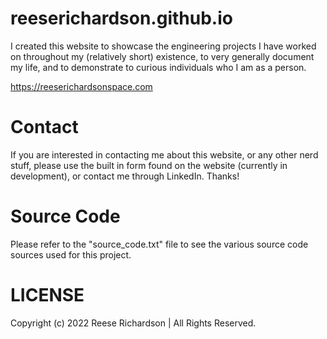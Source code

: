 # reeserichardson.github.io
I created this website to showcase the engineering projects I have worked on throughout my (relatively short) existence, to very generally document my life, and to demonstrate to curious individuals who I am as a person.

https://reeserichardsonspace.com

# Contact
If you are interested in contacting me about this website, or any other nerd stuff, please use the built in form found on the website (currently in development), or contact me through LinkedIn.  Thanks!

# Source Code
Please refer to the "source_code.txt" file to see the various source code sources used for this project.

# LICENSE
Copyright (c) 2022 Reese Richardson | All Rights Reserved.